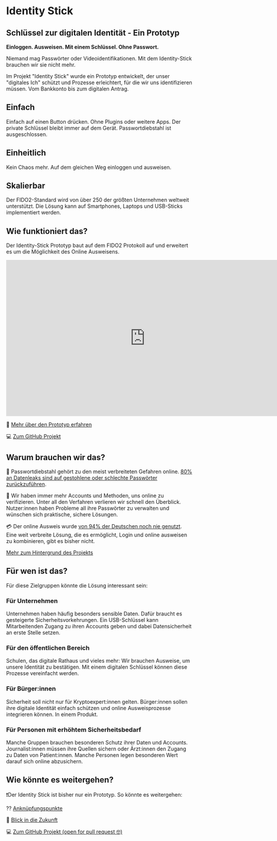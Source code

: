 # Identity Stick
## Schlüssel zur digitalen Identität - Ein Prototyp

**Einloggen. Ausweisen. Mit einem Schlüssel. Ohne Passwort.** 

Niemand mag Passwörter oder Videoidentifikationen. Mit dem Identity-Stick brauchen wir sie nicht mehr. 

Im Projekt "Identity Stick" wurde ein Prototyp entwickelt, der unser "digitales Ich" schützt und Prozesse erleichtert, für die wir uns identifizieren müssen. Vom Bankkonto bis zum digitalen Antrag.

<div class="icon-wrapper">
	<div id="icon-einfach" class="icon">
	</div>
	<div class="content">
		<h2>Einfach</h2>
		Einfach auf einen Button drücken. Ohne Plugins oder weitere Apps. Der private Schlüssel bleibt immer auf dem Gerät. Passwortdiebstahl ist ausgeschlossen.
	</div>	
</div>

<div class="icon-wrapper">
	<div id="icon-einheitlich" class="icon">
	</div>
	<div class="content">
		<h2>Einheitlich</h2>
		Kein Chaos mehr. Auf dem gleichen Weg einloggen und ausweisen. 
	</div>
</div>

<div class="icon-wrapper">
	<div id="icon-skalierbar" class="icon">
	</div>
	<div class="content">
		<h2>Skalierbar</h2>
		Der FIDO2-Standard wird von über 250 der größten Unternehmen weltweit unterstützt. Die Lösung kann auf Smartphones, Laptops und USB-Sticks implementiert werden.
	</div>
</div>

## Wie funktioniert das?
Der Identity-Stick Prototyp baut auf dem FIDO2 Protokoll auf und erweitert es um die Möglichkeit des Online Ausweisens.  

  <iframe width="750" height="422" src="https://www.youtube-nocookie.com/embed/4d9wFeLhmHM" frameborder="0" allow="accelerometer; autoplay; encrypted-media; gyroscope; picture-in-picture" allowfullscreen></iframe>

📜 [Mehr über den Prototyp erfahren](/about_prototype)

💻 [Zum GitHub Projekt](https://github.com/identity-stick)


## Warum brauchen wir das?

🔑 Passwortdiebstahl gehört zu den meist verbreiteten Gefahren online. [80% an Datenleaks sind auf gestohlene oder schlechte Passwörter zurückzuführen](https://www.cyclonis.com/report-reveals-data-breach-due-bad-password-habits/). 

🤯 Wir haben immer mehr Accounts und Methoden, uns online zu verifizieren. Unter all den Verfahren verlieren wir schnell den Überblick. Nutzer:innen haben Probleme all ihre Passwörter zu verwalten und wünschen sich praktische, sichere Lösungen.

💳 Der online Ausweis wurde [von 94% der Deutschen noch nie genutzt](https://initiatived21.de/app/uploads/2019/10/egovernment-monitor-2019.pdf). Eine weit verbreite Lösung, die es ermöglicht, Login und online ausweisen zu kombinieren, gibt es bisher nicht. 

[Mehr zum Hintergrund des Projekts](/background)


## Für wen ist das?
Für diese Zielgruppen könnte die Lösung interessant sein:

### Für Unternehmen
Unternehmen haben häufig besonders sensible Daten. Dafür braucht es gesteigerte Sicherheitsvorkehrungen. Ein USB-Schlüssel kann Mitarbeitenden Zugang zu ihren Accounts geben und dabei Datensicherheit an erste Stelle setzen. 

### Für den öffentlichen Bereich
Schulen, das digitale Rathaus und vieles mehr: Wir brauchen Ausweise, um unsere Identität zu bestätigen. Mit einem digitalen Schlüssel können diese Prozesse vereinfacht werden.

### Für Bürger:innen
Sicherheit soll nicht nur für Kryptoexpert:innen gelten. Bürger:innen sollen ihre digitale Identität einfach schützen und online Ausweisprozesse integrieren können. In einem Produkt.

### Für Personen mit erhöhtem Sicherheitsbedarf
Manche Gruppen brauchen besonderen Schutz ihrer Daten und Accounts. Journalist:innen müssen ihre Quellen sichern oder Ärzt:innen den Zugang zu Daten von Patient:innen. Manche Personen legen besonderen Wert darauf sich online abzusichern.   

## Wie könnte es weitergehen?
❗Der Identity Stick ist bisher nur ein Prototyp. So könnte es weitergehen: 

⁇ [Anknüpfungspunkte](/about_prototype#next-steps)

🚀 [Blick in die Zukunft](/ausblick)

💻 [Zum GitHub Projekt (open for pull request 🤓)](https://github.com/identity-stick)
